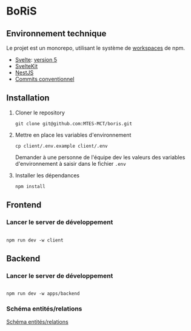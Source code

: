 # BoRiS

## Environnement technique

Le projet est un monorepo, utilisant le système de [workspaces](https://docs.npmjs.com/cli/v7/using-npm/workspaces) de
npm.

- [Svelte](https://svelte.dev/docs/introduction): [version 5](https://svelte-5-preview.vercel.app/docs/introduction)
- [SvelteKit](https://kit.svelte.dev/docs/introduction)
- [NestJS](https://nestjs.com/)
- [Commits conventionnel](https://www.conventionalcommits.org/en/v1.0.0/)

## Installation

1. Cloner le repository

   ```
   git clone git@github.com:MTES-MCT/boris.git
   ```

2. Mettre en place les variables d'environnement

   ```
   cp client/.env.example client/.env
   ```

   Demander à une personne de l'équipe dev les valeurs des variables d'environnement à saisir dans le fichier `.env`

3. Installer les dépendances

   ```
   npm install
   ```

## Frontend

### Lancer le server de développement

```

npm run dev -w client

```

## Backend

### Lancer le server de développement

```

npm run dev -w apps/backend

```

### Schéma entités/relations

[Schéma entités/relations](/apps/backend/doc/entityies-relationships.mermaid)
